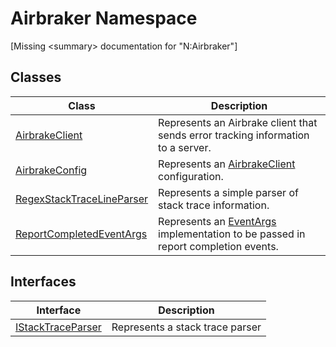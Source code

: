 Airbraker Namespace
===================

[Missing &lt;summary> documentation for "N:Airbraker"]



Classes
-------

Class                          | Description                                                                           
------------------------------ | ------------------------------------------------------------------------------------- 
[AirbrakeClient][1]            | Represents an Airbrake client that sends error tracking information to a server.      
[AirbrakeConfig][2]            | Represents an [AirbrakeClient][1] configuration.                                      
[RegexStackTraceLineParser][3] | Represents a simple parser of stack trace information.                                
[ReportCompletedEventArgs][4]  | Represents an [EventArgs][5] implementation to be passed in report completion events. 


Interfaces
----------

Interface              | Description                     
---------------------- | ------------------------------- 
[IStackTraceParser][6] | Represents a stack trace parser 

[1]: AirbrakeClient/README.md
[2]: AirbrakeConfig/README.md
[3]: RegexStackTraceLineParser/README.md
[4]: ReportCompletedEventArgs/README.md
[5]: http://msdn.microsoft.com/en-us/library/118wxtk3
[6]: IStackTraceParser/README.md